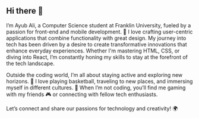 ## Hi there 👋

I’m Ayub Ali, a Computer Science student at Franklin University, fueled by a passion for front-end and mobile development. 🚀 I love crafting user-centric applications that combine functionality with great design. My journey into tech has been driven by a desire to create transformative innovations that enhance everyday experiences. Whether I'm mastering HTML, CSS, or diving into React, I’m constantly honing my skills to stay at the forefront of the tech landscape.

Outside the coding world, I’m all about staying active and exploring new horizons. 🏀 I love playing basketball, traveling to new places, and immersing myself in different cultures. 🎒 When I’m not coding, you’ll find me gaming with my friends 🎮 or connecting with fellow tech enthusiasts. 

Let’s connect and share our passions for technology and creativity! 🌍
